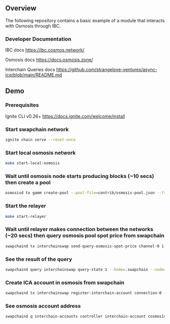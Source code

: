 ## Overview 

The following repository contains a basic example of a module that interacts with Osmosis through IBC.

### Developer Documentation

IBC docs
https://ibc.cosmos.network/

Osmosis docs
https://docs.osmosis.zone/

Interchain Queries docs
https://github.com/strangelove-ventures/async-icq/blob/main/README.md

## Demo

### Prerequisites

Ignite CLI v0.26+
https://docs.ignite.com/welcome/install

### Start swapchain network

```bash 
ignite chain serve --reset-once
```

### Start local osmosis network

```bash 
make start-local-osmosis
```

### Wait until osmosis node starts producing blocks (~10 secs) then create a pool

```bash
osmosisd tx gamm create-pool --pool-file=contrib/osmosis-pool.json --from validator --home=contrib/osmosis/.osmosis --node=tcp://localhost:26662 --chain-id=osmosis --fees=875stake -y
```

### Start the relayer

```bash
make start-relayer
```

### Wait until relayer makes connection between the networks (~20 secs) then query osmosis pool spot price from swapchain

```bash
swapchaind tx interchainswap send-query-osmosis-spot-price channel-0 1 stake uosmo --from=validator --home=.swapchain --node=tcp://localhost:26660 -y
```

### See the result of the query

```bash
swapchaind query interchainswap query-state 1 --home=.swapchain --node=tcp://localhost:26660
```

### Create ICA account in osmosis from swapchain

```bash
swapchaind tx interchainswap register-interchain-account connection-0 --from=validator --home=.swapchain --node=tcp://localhost:26660 -y
```

### See osmosis account address

```bash
swapchaind q interchain-accounts controller interchain-account cosmos14y0kdvznkssdtal2r60a8us266n0mm97r2xju8 connection-0  --home=.swapchain --node=tcp://localhost:26660
```
